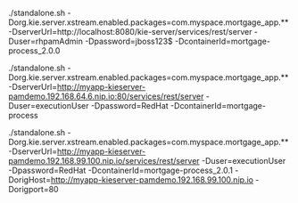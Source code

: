 
./standalone.sh -Dorg.kie.server.xstream.enabled.packages=com.myspace.mortgage_app.** -DserverUrl=http://localhost:8080/kie-server/services/rest/server -Duser=rhpamAdmin -Dpassword=jboss123$ -DcontainerId=mortgage-process_2.0.0

./standalone.sh -Dorg.kie.server.xstream.enabled.packages=com.myspace.mortgage_app.** -DserverUrl=http://myapp-kieserver-pamdemo.192.168.64.6.nip.io:80/services/rest/server -Duser=executionUser -Dpassword=RedHat -DcontainerId=mortgage-process

./standalone.sh -Dorg.kie.server.xstream.enabled.packages=com.myspace.mortgage_app.** -DserverUrl=http://myapp-kieserver-pamdemo.192.168.99.100.nip.io/services/rest/server -Duser=executionUser -Dpassword=RedHat -DcontainerId=mortgage-process_2.0.1 -DorigHost=http://myapp-kieserver-pamdemo.192.168.99.100.nip.io -Dorigport=80